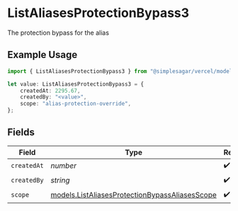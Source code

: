 # ListAliasesProtectionBypass3

The protection bypass for the alias

## Example Usage

```typescript
import { ListAliasesProtectionBypass3 } from "@simplesagar/vercel/models/listaliasesop.js";

let value: ListAliasesProtectionBypass3 = {
    createdAt: 2295.67,
    createdBy: "<value>",
    scope: "alias-protection-override",
};
```

## Fields

| Field                                                                                                  | Type                                                                                                   | Required                                                                                               | Description                                                                                            |
| ------------------------------------------------------------------------------------------------------ | ------------------------------------------------------------------------------------------------------ | ------------------------------------------------------------------------------------------------------ | ------------------------------------------------------------------------------------------------------ |
| `createdAt`                                                                                            | *number*                                                                                               | :heavy_check_mark:                                                                                     | N/A                                                                                                    |
| `createdBy`                                                                                            | *string*                                                                                               | :heavy_check_mark:                                                                                     | N/A                                                                                                    |
| `scope`                                                                                                | [models.ListAliasesProtectionBypassAliasesScope](../models/listaliasesprotectionbypassaliasesscope.md) | :heavy_check_mark:                                                                                     | N/A                                                                                                    |